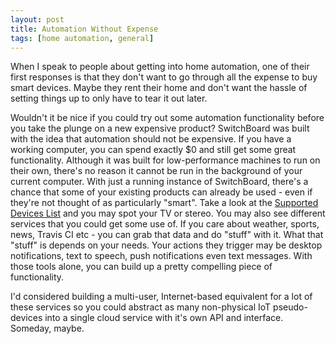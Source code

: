 ```yaml
---
layout: post
title: Automation Without Expense
tags: [home automation, general]
---
```


When I speak to people about getting into home automation, one of their first responses is that they don't want to go through all the expense to buy smart devices.  Maybe they rent their home and don't want the hassle of setting things up to only have to tear it out later.

Wouldn't it be nice if you could try out some automation functionality before you take the plunge on a new expensive product?  SwitchBoard was built with the idea that automation should not be expensive.  If you have a working computer, you can spend exactly $0 and still get some great functionality.  Although it was built for low-performance machines to run on their own, there's no reason it cannot be run in the background of your current computer.  With just a running instance of SwitchBoard, there's a chance that some of your existing products can already be used - even if they're not thought of as particularly "smart".  Take a look at the [Supported Devices List](https://github.com/imbrianj/switchBoard#supported-devicesservices) and you may spot your TV or stereo.  You may also see different services that you could get some use of.  If you care about weather, sports, news, Travis CI etc - you can grab that data and do "stuff" with it.  What that "stuff" is depends on your needs.  Your actions they trigger may be desktop notifications, text to speech, push notifications even text messages.  With those tools alone, you can build up a pretty compelling piece of functionality.

I'd considered building a multi-user, Internet-based equivalent for a lot of these services so you could abstract as many non-physical IoT pseudo-devices into a single cloud service with it's own API and interface.  Someday, maybe.
